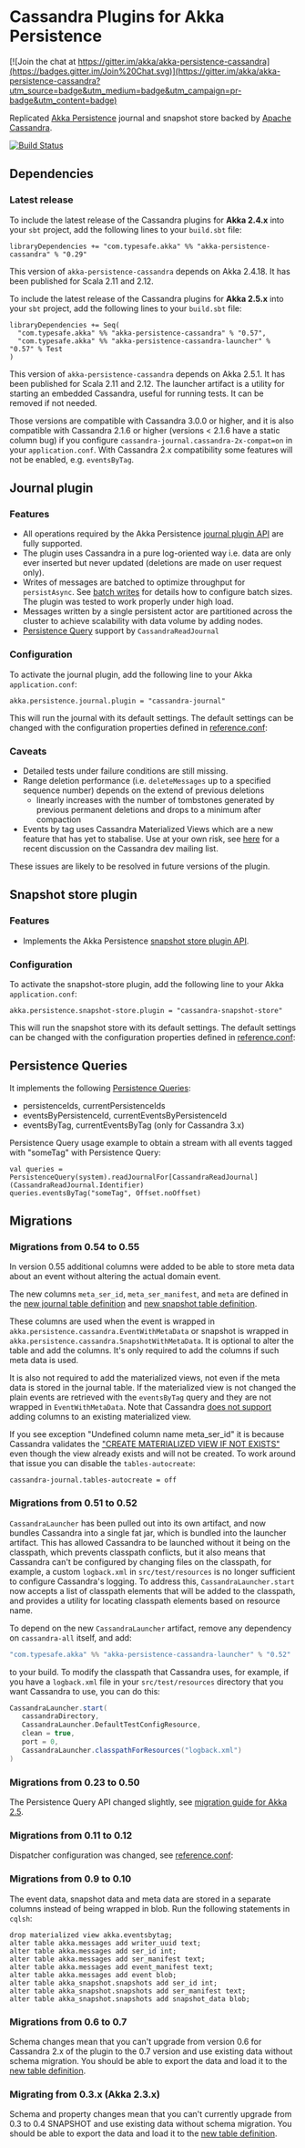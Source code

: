 Cassandra Plugins for Akka Persistence
======================================

[![Join the chat at https://gitter.im/akka/akka-persistence-cassandra](https://badges.gitter.im/Join%20Chat.svg)](https://gitter.im/akka/akka-persistence-cassandra?utm_source=badge&utm_medium=badge&utm_campaign=pr-badge&utm_content=badge)

Replicated [Akka Persistence](http://doc.akka.io/docs/akka/2.4/scala/persistence.html) journal and snapshot store backed by [Apache Cassandra](http://cassandra.apache.org/).

[![Build Status](https://travis-ci.org/akka/akka-persistence-cassandra.svg?branch=master)](https://travis-ci.org/akka/akka-persistence-cassandra)

Dependencies
------------

### Latest release

To include the latest release of the Cassandra plugins for **Akka 2.4.x** into your `sbt` project, add the following lines to your `build.sbt` file:

    libraryDependencies += "com.typesafe.akka" %% "akka-persistence-cassandra" % "0.29"

This version of `akka-persistence-cassandra` depends on Akka 2.4.18. It has been published for Scala 2.11 and 2.12.

To include the latest release of the Cassandra plugins for **Akka 2.5.x** into your `sbt` project, add the following lines to your `build.sbt` file:

    libraryDependencies += Seq(
      "com.typesafe.akka" %% "akka-persistence-cassandra" % "0.57",
      "com.typesafe.akka" %% "akka-persistence-cassandra-launcher" % "0.57" % Test
    )

This version of `akka-persistence-cassandra` depends on Akka 2.5.1. It has been published for Scala 2.11 and 2.12.  The launcher artifact is a utility for starting an embedded Cassandra, useful for running tests. It can be removed if not needed.

Those versions are compatible with Cassandra 3.0.0 or higher, and it is also compatible with Cassandra 2.1.6 or higher (versions < 2.1.6 have a static column bug) if you configure `cassandra-journal.cassandra-2x-compat=on` in your `application.conf`. With Cassandra 2.x compatibility some features will not be enabled, e.g. `eventsByTag`.

Journal plugin
--------------

### Features

- All operations required by the Akka Persistence [journal plugin API](http://doc.akka.io/docs/akka/2.4/scala/persistence.html#journal-plugin-api) are fully supported.
- The plugin uses Cassandra in a pure log-oriented way i.e. data are only ever inserted but never updated (deletions are made on user request only).
- Writes of messages are batched to optimize throughput for `persistAsync`. See [batch writes](http://doc.akka.io/docs/akka/2.4/scala/persistence.html#batch-writes) for details how to configure batch sizes. The plugin was tested to work properly under high load.
- Messages written by a single persistent actor are partitioned across the cluster to achieve scalability with data volume by adding nodes.
- [Persistence Query](http://doc.akka.io/docs/akka/current/scala/persistence-query.html) support by `CassandraReadJournal`

### Configuration

To activate the journal plugin, add the following line to your Akka `application.conf`:

    akka.persistence.journal.plugin = "cassandra-journal"

This will run the journal with its default settings. The default settings can be changed with the configuration properties defined in [reference.conf](https://github.com/akka/akka-persistence-cassandra/blob/v0.57/core/src/main/resources/reference.conf):

### Caveats

- Detailed tests under failure conditions are still missing.
- Range deletion performance (i.e. `deleteMessages` up to a specified sequence number) depends on the extend of previous deletions
    - linearly increases with the number of tombstones generated by previous permanent deletions and drops to a minimum after compaction
- Events by tag uses Cassandra Materialized Views which are a new feature that has yet to stabalise. Use at your own risk, see [here](https://lists.apache.org/thread.html/d81a61da48e1b872d7599df4edfa8e244d34cbd591a18539f724796f@%3Cdev.cassandra.apache.org%3E) for a recent discussion on the Cassandra dev mailing list.


These issues are likely to be resolved in future versions of the plugin.

Snapshot store plugin
---------------------

### Features

- Implements the Akka Persistence [snapshot store plugin API](http://doc.akka.io/docs/akka/2.4/scala/persistence.html#snapshot-store-plugin-api).

### Configuration

To activate the snapshot-store plugin, add the following line to your Akka `application.conf`:

    akka.persistence.snapshot-store.plugin = "cassandra-snapshot-store"

This will run the snapshot store with its default settings. The default settings can be changed with the configuration properties defined in [reference.conf](https://github.com/akka/akka-persistence-cassandra/blob/v0.57/core/src/main/resources/reference.conf):

Persistence Queries
-------------------

It implements the following [Persistence Queries](http://doc.akka.io/docs/akka/2.4/scala/persistence-query.html):

* persistenceIds, currentPersistenceIds
* eventsByPersistenceId, currentEventsByPersistenceId
* eventsByTag, currentEventsByTag (only for Cassandra 3.x)

Persistence Query usage example to obtain a stream with all events tagged with "someTag" with Persistence Query:

    val queries = PersistenceQuery(system).readJournalFor[CassandraReadJournal](CassandraReadJournal.Identifier)
    queries.eventsByTag("someTag", Offset.noOffset)

Migrations
----------

### Migrations from 0.54 to 0.55

In version 0.55 additional columns were added to be able to store meta data about an event without altering
the actual domain event.

The new columns `meta_ser_id`, `meta_ser_manifest`, and `meta` are defined in the [new journal table definition](https://github.com/akka/akka-persistence-cassandra/blob/v0.55/core/src/main/scala/akka/persistence/cassandra/journal/CassandraStatements.scala#L45-L47) and [new snapshot table definition](https://github.com/akka/akka-persistence-cassandra/blob/v0.55/core/src/main/scala/akka/persistence/cassandra/snapshot/CassandraStatements.scala#L31-L33).

These columns are used when the event is wrapped in `akka.persistence.cassandra.EventWithMetaData` or snapshot is wrapped in `akka.persistence.cassandra.SnapshotWithMetaData`. It is optional to alter the table and add the columns. It's only required to add the columns if such meta data is used.

It is also not required to add the materialized views, not even if the meta data is stored in the journal table. If the materialized view is not changed the plain events are retrieved with the `eventsByTag` query and they are not wrapped in `EventWithMetaData`. Note that Cassandra [does not support](http://docs.datastax.com/en/cql/3.3/cql/cql_reference/cqlAlterMaterializedView.html) adding columns to an existing materialized view.


If you see exception "Undefined column name meta_ser_id" it is because Cassandra validates the ["CREATE MATERIALIZED VIEW IF NOT EXISTS"](https://docs.datastax.com/en/cql/3.3/cql/cql_reference/cqlCreateMaterializedView.html#cqlCreateMaterializedView__if-not-exists) even though the view already exists and will not be created. To work around that issue you can disable the `tables-autocreate`:

```
cassandra-journal.tables-autocreate = off
``` 

### Migrations from 0.51 to 0.52

`CassandraLauncher` has been pulled out into its own artifact, and now bundles Cassandra into a single fat jar, which is bundled into the launcher artifact. This has allowed Cassandra to be launched without it being on the classpath, which prevents classpath conflicts, but it also means that Cassandra can't be configured by changing files on the classpath, for example, a custom `logback.xml` in `src/test/resources` is no longer sufficient to configure Cassandra's logging. To address this, `CassandraLauncher.start` now accepts a list of classpath elements that will be added to the classpath, and provides a utility for locating classpath elements based on resource name.

To depend on the new `CassandraLauncher` artifact, remove any dependency on `cassandra-all` itself, and add:

```scala
"com.typesafe.akka" %% "akka-persistence-cassandra-launcher" % "0.52"
```

to your build.  To modify the classpath that Cassandra uses, for example, if you have a `logback.xml` file in your `src/test/resources` directory that you want Cassandra to use, you can do this:

```scala
CassandraLauncher.start(
   cassandraDirectory,
   CassandraLauncher.DefaultTestConfigResource,
   clean = true,
   port = 0,
   CassandraLauncher.classpathForResources("logback.xml")
)
```

### Migrations from 0.23 to 0.50

The Persistence Query API changed slightly, see [migration guide for Akka 2.5](http://doc.akka.io/docs/akka/2.5-M1/project/migration-guide-2.4.x-2.5.x.html#Persistence_Query).

### Migrations from 0.11 to 0.12

Dispatcher configuration was changed, see [reference.conf](https://github.com/akka/akka-persistence-cassandra/blob/v0.57/core/src/main/resources/reference.conf):

### Migrations from 0.9 to 0.10

The event data, snapshot data and meta data are stored in a separate columns instead of being wrapped in blob. Run the following statements in `cqlsh`:

    drop materialized view akka.eventsbytag;
    alter table akka.messages add writer_uuid text;
    alter table akka.messages add ser_id int;
    alter table akka.messages add ser_manifest text;
    alter table akka.messages add event_manifest text;
    alter table akka.messages add event blob;
    alter table akka_snapshot.snapshots add ser_id int;
    alter table akka_snapshot.snapshots add ser_manifest text;
    alter table akka_snapshot.snapshots add snapshot_data blob;

### Migrations from 0.6 to 0.7

Schema changes mean that you can't upgrade from version 0.6 for Cassandra 2.x of the plugin to the 0.7 version and use existing data without schema migration. You should be able to export the data and load it to the [new table definition](https://github.com/akka/akka-persistence-cassandra/blob/v0.7/src/main/scala/akka/persistence/cassandra/journal/CassandraStatements.scala#L25).

### Migrating from 0.3.x (Akka 2.3.x)

Schema and property changes mean that you can't currently upgrade from 0.3 to 0.4 SNAPSHOT and use existing data without schema migration. You should be able to export the data and load it to the [new table definition](https://github.com/akka/akka-persistence-cassandra/blob/v0.9/src/main/scala/akka/persistence/cassandra/journal/CassandraStatements.scala).

